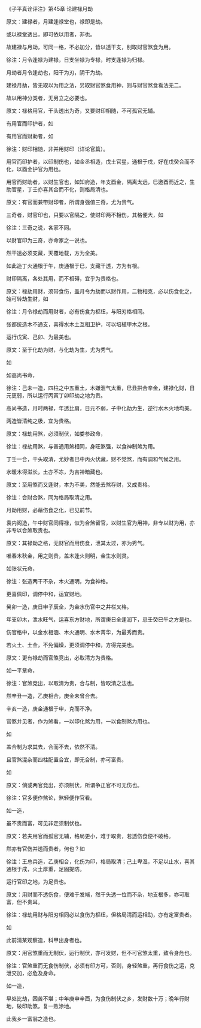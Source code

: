 《子平真诠评注》第45章 论建禄月劫

原文：建禄者，月建逢禄堂也，禄即是劫。

或以禄堂透出，即可依以用者，非也。

故建禄与月劫，可同一格，不必加分，皆以透干支，别取财官煞食为用。

徐注：月令逢禄为建禄，日支坐禄为专禄，时支逢禄为归禄。

月劫者月令逢劫也，阳干为刃，阴干为劫。

建禄月劫，皆无取以为用之法，另取财官煞食用神，则与财官煞食看法无二。

故以用神分类者，无另立之必要也。

原文：禄格用官，干头透出为奇，又要财印相随，不可孤官无辅。

有用官而印护者，如

有用官而财助者，如

徐注：财印相随，非并用财印（详论官篇）。

用官而印护者，以印制伤也，如金丞相造，戊土官星，通根于戌，好在戊癸合而不化，以酉金护官为用也。

用官而财助者，以财生官也，如知府造，年支酉金，隔离太远，巳邀酉而近之，生助官星，丁壬亦喜其合而不化，则格局清也。

原文：有官而兼带财印者，所谓身强值三奇，尤为贵气。

三奇者，财官印也，只要以官隔之，使财印两不相伤，其格便大，如

徐注：三奇之说，各家不同。

以财官印为三奇，亦命家之一说也。

然干透必须支藏，天覆地载，方为全美。

如此造丁火通根于午，庚通根于巳，支藏干透，方为有根。

财印隔离，各处其用，而不相碍，宜乎为贵格也。

原文：禄劫用财，须带食伤，盖月令为劫而以财作用，二物相克，必以伤食化之，始可转劫生财，如

徐注：月令禄劫而用财者，必有伤食为枢纽，与阳刃格相同。

张都统造木不通支，喜得水木土互相卫护，可以培植甲木之根。

运行戊寅、己卯、为最美也。

原文：至于化劫为财，与化劫为生，尤为秀气。

如

如高尚书命，

徐注：己未一造，四柱之中五重土，木嫌泄气太重，巳丑拱合辛金，建禄化财，日元更弱，所以运行丙寅丁卯印劫之地为贵。

高尚书造，月时两禄，年透比肩，日元不弱，子中化劫为生，逆行水木火地均美。

两造皆清纯之极，宜为贵格。

原文：禄劫用煞，必须制伏，如娄参政命，

徐注：禄劫用煞，与普通用煞相同，身旺煞强，以食神制煞为用。

丁壬一合，干头取清，尤妙者巳中丙火伏藏，财不党煞，而有调和气候之用。

水暖木得滋长，土亦不冻，为吉神暗藏也。

原文：至用煞而又逢财，本为不美，然能去煞存财，又成贵格。

徐注：合财合煞，同为格局取清之用。

月劫用财，必藉伤食之化，已见前节。

袁内阁造，午中财官同得禄，似为合煞留官，以财生官为用神，非专以财为用，亦非专以合煞取贵也。

原文：其禄劫之格，无财官而用伤食，泄其太过，亦为秀气。

唯春木秋金，用之则贵，盖木逢火则明，金生水则灵。

如张状元命，

徐注：张造两干不杂，木火通明，为食神格。

更喜佩印，调停中和，运宜财地。

癸卯一造，庚日申子辰全，为金水伤官中之井栏叉格。

年支卯木，泄水旺气，运喜东方财地，所谓庚日全逢润下，忌壬癸巳午之方是也。

伤官格中，以金水相涵、木火通明、水木菁华，为最秀而贵。

若火土、土金，不免偏燥，更须调停中和，方得完美也。

原文：更有禄劫而官煞竞出，必取清方为贵格。

如一平章命，

徐注：官煞竞出，以取清为贵，合与制，皆取清之法也。

然辛丑一造，乙庚相合，庚金未曾合去。

辛亥一造，庚金通根于申，克而不净。

官煞并见者，作为煞看，一以印化煞为用，一以食制煞为用也。

如

盖合制为求其去，合而不去，依然不清。

且官煞混杂而四柱配置合宜，即无合制，亦可富贵。

如

原文：倘或两官竞出，亦须制伏，所谓争正官不可无伤也。

徐注：官多便作煞论，煞轻便作官看。

如一造，

虽不贵而富，可见非定须制伏也。

原文：若夫用官而孤官无辅，格局更小，难于取贵，若透伤食便不破格。

然亦有官伤并透而贵者，何也？如

徐注：王总兵造，乙庚相合，化伤为印，格局取清；己土卑湿，不足以止水，喜其通根于戌，火土厚重，足固提防。

运行官印之地，为足贵也。

原文：用财而不透伤食，便难于发端，然干头透一位而不杂，地支根多，亦可取富，但不贵耳。

徐注：禄劫用财与阳刃相同必以食伤为枢纽，但格局清而运相助，亦有定富贵者。

如

此前清某观察造，科甲出身者也。

原文：用官煞重而无制伏，运行制伏，亦可发财，但不可官煞太重，致令身危也。

徐注：官煞重而无食伤制伏，必须有印方可，否则，身轻煞重，再行食伤之运，克泄交加，必危及身命。

如一造，

早处比劫，困苦不堪；中年庚申辛酉，为食伤制伏之乡，发财数十万；晚年行财地，破印助煞，复一败涂地。

此我乡一富翁之造也。

